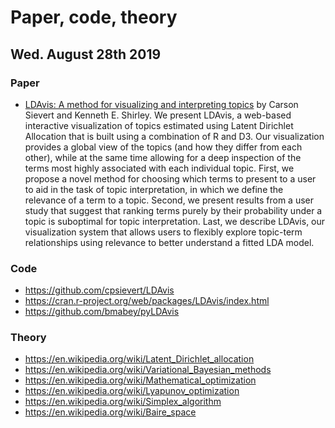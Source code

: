# Paper, code, theory

## Wed. August 28th 2019

### Paper
- [LDAvis: A method for visualizing and interpreting topics](https://www.aclweb.org/anthology/W14-3110) by 
Carson Sievert and Kenneth E. Shirley. We present LDAvis, a web-based interactive
visualization of topics estimated using
Latent Dirichlet Allocation that is built using
a combination of R and D3. Our visualization
provides a global view of the topics
(and how they differ from each other),
while at the same time allowing for a deep
inspection of the terms most highly associated
with each individual topic. First,
we propose a novel method for choosing
which terms to present to a user to aid in
the task of topic interpretation, in which
we define the relevance of a term to a
topic. Second, we present results from a
user study that suggest that ranking terms
purely by their probability under a topic is
suboptimal for topic interpretation. Last,
we describe LDAvis, our visualization
system that allows users to flexibly explore
topic-term relationships using relevance to
better understand a fitted LDA model.

### Code
- https://github.com/cpsievert/LDAvis
- https://cran.r-project.org/web/packages/LDAvis/index.html
- https://github.com/bmabey/pyLDAvis

### Theory
- https://en.wikipedia.org/wiki/Latent_Dirichlet_allocation
- https://en.wikipedia.org/wiki/Variational_Bayesian_methods
- https://en.wikipedia.org/wiki/Mathematical_optimization
- https://en.wikipedia.org/wiki/Lyapunov_optimization
- https://en.wikipedia.org/wiki/Simplex_algorithm
- https://en.wikipedia.org/wiki/Baire_space
